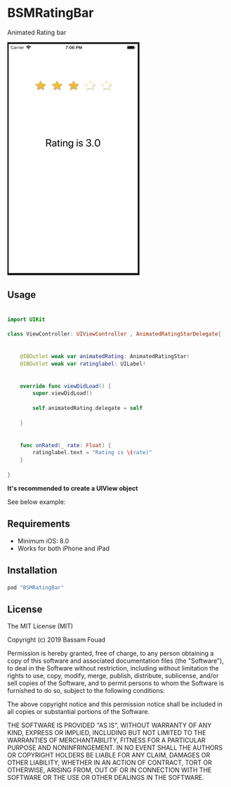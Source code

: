 # BSMRatingBar
Animated Rating bar 

![Alt text](Resources/screen1.png)


## Usage

```swift

import UIKit

class ViewController: UIViewController , AnimatedRatingStarDelegate{
    

    @IBOutlet weak var animatedRating: AnimatedRatingStar!
    @IBOutlet weak var ratinglabel: UILabel!

    
    override func viewDidLoad() {
        super.viewDidLoad()
       
        self.animatedRating.delegate = self
        
    }


    func onRated(_ rate: Float) {
        ratinglabel.text = "Rating is \(rate)"
    }
    
}

```

**It's recommended to create a UIView object**

See below example:

## Requirements

- Minimum iOS: 8.0
- Works for both iPhone and iPad


## Installation

```ruby
pod "BSMRatingBar"
```


## License

The MIT License (MIT)

Copyright (c) 2019 Bassam Fouad

Permission is hereby granted, free of charge, to any person obtaining a copy
of this software and associated documentation files (the "Software"), to deal
in the Software without restriction, including without limitation the rights
to use, copy, modify, merge, publish, distribute, sublicense, and/or sell
copies of the Software, and to permit persons to whom the Software is
furnished to do so, subject to the following conditions:

The above copyright notice and this permission notice shall be included in
all copies or substantial portions of the Software.

THE SOFTWARE IS PROVIDED "AS IS", WITHOUT WARRANTY OF ANY KIND, EXPRESS OR
IMPLIED, INCLUDING BUT NOT LIMITED TO THE WARRANTIES OF MERCHANTABILITY,
FITNESS FOR A PARTICULAR PURPOSE AND NONINFRINGEMENT. IN NO EVENT SHALL THE
AUTHORS OR COPYRIGHT HOLDERS BE LIABLE FOR ANY CLAIM, DAMAGES OR OTHER
LIABILITY, WHETHER IN AN ACTION OF CONTRACT, TORT OR OTHERWISE, ARISING FROM,
OUT OF OR IN CONNECTION WITH THE SOFTWARE OR THE USE OR OTHER DEALINGS IN
THE SOFTWARE.
